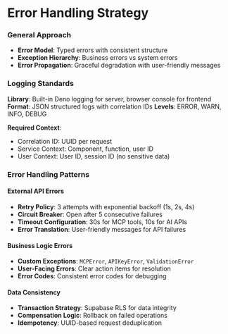 # **Error Handling Strategy**

### **General Approach**

- **Error Model**: Typed errors with consistent structure
- **Exception Hierarchy**: Business errors vs system errors
- **Error Propagation**: Graceful degradation with user-friendly messages

### **Logging Standards**

**Library**: Built-in Deno logging for server, browser console for frontend
**Format**: JSON structured logs with correlation IDs
**Levels**: ERROR, WARN, INFO, DEBUG

**Required Context**:

- Correlation ID: UUID per request
- Service Context: Component, function, user ID
- User Context: User ID, session ID (no sensitive data)

### **Error Handling Patterns**

#### **External API Errors**

- **Retry Policy**: 3 attempts with exponential backoff (1s, 2s, 4s)
- **Circuit Breaker**: Open after 5 consecutive failures
- **Timeout Configuration**: 30s for MCP tools, 10s for AI APIs
- **Error Translation**: User-friendly messages for API failures

#### **Business Logic Errors**

- **Custom Exceptions**: `MCPError`, `APIKeyError`, `ValidationError`
- **User-Facing Errors**: Clear action items for resolution
- **Error Codes**: Consistent error codes for debugging

#### **Data Consistency**

- **Transaction Strategy**: Supabase RLS for data integrity
- **Compensation Logic**: Rollback on failed operations
- **Idempotency**: UUID-based request deduplication
